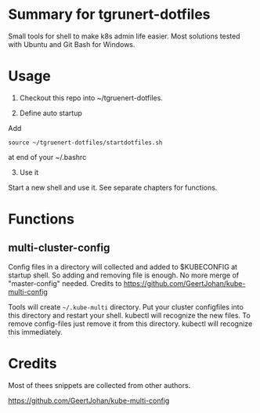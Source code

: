 # Summary for tgrunert-dotfiles 

Small tools for shell to make k8s admin life easier. 
Most solutions tested with Ubuntu and Git Bash for Windows.

# Usage

1. Checkout this repo into ~/tgruenert-dotfiles.

2. Define auto startup

Add 
```
source ~/tgruenert-dotfiles/startdotfiles.sh
```
at end of your ~/.bashrc

3. Use it

Start a new shell and use it. See separate chapters for functions.


# Functions

## multi-cluster-config
Config files in a directory will collected and added to $KUBECONFIG at startup shell. So adding and removing file is enough. No more merge of "master-config" needed.
Credits to https://github.com/GeertJohan/kube-multi-config

Tools will create `~/.kube-multi` directory. Put your cluster configfiles into this directory and restart your shell. kubectl will recognize the new files. To remove config-files just remove it from this directory. kubectl will recognize this immediately.


# Credits

Most of thees snippets are collected from other authors.

https://github.com/GeertJohan/kube-multi-config